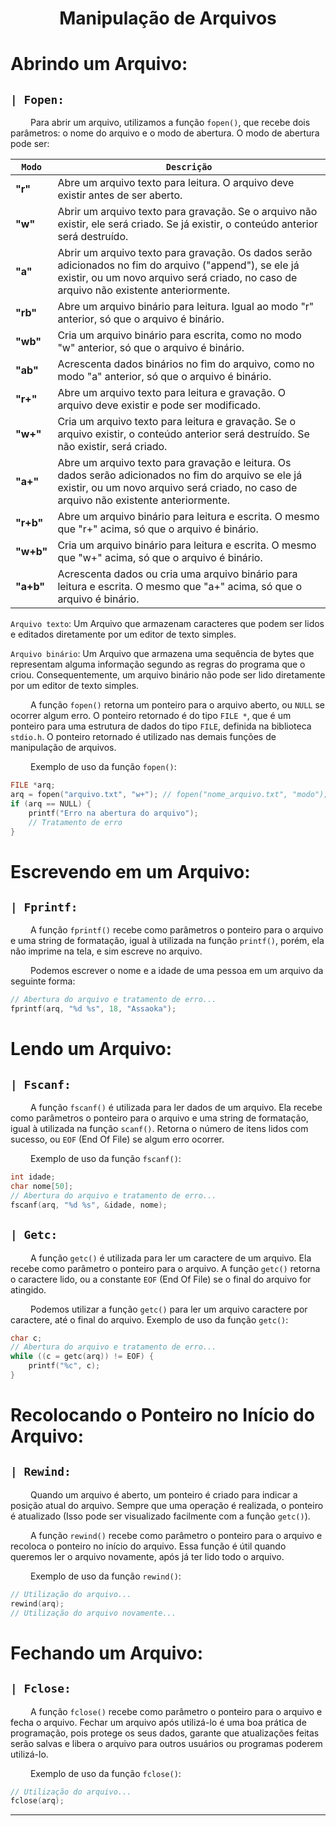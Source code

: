 <h1 align="center"> Manipulação de Arquivos <br>
</h1>


# Abrindo um Arquivo: 
## `| Fopen:`
&emsp;&emsp; Para abrir um arquivo, utilizamos a função `fopen()`, que recebe dois parâmetros: o nome do arquivo e o modo de abertura. O modo de abertura pode ser:

| `Modo`     | `Descrição` |
| ---------- | ----------- |
| **"r"**    | Abre um arquivo texto para leitura. O arquivo deve existir antes de ser aberto. |
| **"w"**    | Abrir um arquivo texto para gravação. Se o arquivo não existir, ele será criado. Se já existir, o conteúdo anterior será destruído. |
| **"a"**    | Abrir um arquivo texto para gravação. Os dados serão adicionados no fim do arquivo ("append"), se ele já existir, ou um novo arquivo será criado, no caso de arquivo não existente anteriormente. |
| **"rb"**   | Abre um arquivo binário para leitura. Igual ao modo "r" anterior, só que o arquivo é binário. |
| **"wb"**   | Cria um arquivo binário para escrita, como no modo "w" anterior, só que o arquivo é binário. |
| **"ab"**   | Acrescenta dados binários no fim do arquivo, como no modo "a" anterior, só que o arquivo é binário. |
| **"r+"**   | Abre um arquivo texto para leitura e gravação. O arquivo deve existir e pode ser modificado. |
| **"w+"**   | Cria um arquivo texto para leitura e gravação. Se o arquivo existir, o conteúdo anterior será destruído. Se não existir, será criado. |
| **"a+"**   | Abre um arquivo texto para gravação e leitura. Os dados serão adicionados no fim do arquivo se ele já existir, ou um novo arquivo será criado, no caso de arquivo não existente anteriormente. |
| **"r+b"**  | Abre um arquivo binário para leitura e escrita. O mesmo que "r+" acima, só que o arquivo é binário. |
| **"w+b"**  | Cria um arquivo binário para leitura e escrita. O mesmo que "w+" acima, só que o arquivo é binário. |
| **"a+b"**  | Acrescenta dados ou cria uma arquivo binário para leitura e escrita. O mesmo que "a+" acima, só que o arquivo é binário. |

`Arquivo texto`: Um Arquivo que armazenam caracteres que podem ser lidos e editados diretamente por um editor de texto simples.

`Arquivo binário`: Um Arquivo que armazena uma sequência de bytes que representam alguma informação segundo as regras do programa que o criou. Consequentemente, um arquivo binário não pode ser lido diretamente por um editor de texto simples.

&emsp;&emsp; A função `fopen()` retorna um ponteiro para o arquivo aberto, ou `NULL` se ocorrer algum erro. O ponteiro retornado é do tipo `FILE *`, que é um ponteiro para uma estrutura de dados do tipo `FILE`, definida na biblioteca `stdio.h`. O ponteiro retornado é utilizado nas demais funções de manipulação de arquivos.

&emsp;&emsp; Exemplo de uso da função `fopen()`:
~~~c
FILE *arq;
arq = fopen("arquivo.txt", "w+"); // fopen("nome_arquivo.txt", "modo");
if (arq == NULL) {
    printf("Erro na abertura do arquivo");
    // Tratamento de erro
}
~~~



# Escrevendo em um Arquivo: 
## `| Fprintf:`
&emsp;&emsp; A função `fprintf()` recebe como parâmetros o ponteiro para o arquivo e uma string de formatação, igual à utilizada na função `printf()`, porém, ela não imprime na tela, e sim escreve no arquivo.

&emsp;&emsp; Podemos escrever o nome e a idade de uma pessoa em um arquivo da seguinte forma:
~~~c
// Abertura do arquivo e tratamento de erro...
fprintf(arq, "%d %s", 18, "Assaoka");
~~~



# Lendo um Arquivo:
## `| Fscanf:`
&emsp;&emsp; A função `fscanf()` é utilizada para ler dados de um arquivo. Ela recebe como parâmetros o ponteiro para o arquivo e uma string de formatação, igual à utilizada na função `scanf()`. Retorna o número de itens lidos com sucesso, ou `EOF` (End Of File) se algum erro ocorrer.

&emsp;&emsp; Exemplo de uso da função `fscanf()`:
~~~c
int idade;
char nome[50];
// Abertura do arquivo e tratamento de erro...
fscanf(arq, "%d %s", &idade, nome);
~~~

## `| Getc:`
&emsp;&emsp; A função `getc()` é utilizada para ler um caractere de um arquivo. Ela recebe como parâmetro o ponteiro para o arquivo. A função `getc()` retorna o caractere lido, ou a constante `EOF` (End Of File) se o final do arquivo for atingido.

&emsp;&emsp; Podemos utilizar a função `getc()` para ler um arquivo caractere por caractere, até o final do arquivo. Exemplo de uso da função `getc()`:
~~~c
char c;
// Abertura do arquivo e tratamento de erro...
while ((c = getc(arq)) != EOF) {
    printf("%c", c);
}
~~~



# Recolocando o Ponteiro no Início do Arquivo: 
## `| Rewind:`
&emsp;&emsp; Quando um arquivo é aberto, um ponteiro é criado para indicar a posição atual do arquivo. Sempre que uma operação é realizada, o ponteiro é atualizado (Isso pode ser visualizado facilmente com a função `getc()`). 

&emsp;&emsp; A função `rewind()` recebe como parâmetro o ponteiro para o arquivo e recoloca o ponteiro no início do arquivo. Essa função é útil quando queremos ler o arquivo novamente, após já ter lido todo o arquivo.

&emsp;&emsp; Exemplo de uso da função `rewind()`:
~~~c
// Utilização do arquivo...
rewind(arq);
// Utilização do arquivo novamente...
~~~



# Fechando um Arquivo: 
## `| Fclose:`
&emsp;&emsp; A função `fclose()` recebe como parâmetro o ponteiro para o arquivo e fecha o arquivo. Fechar um arquivo após utilizá-lo é uma boa prática de programação, pois protege os seus dados, garante que atualizações feitas serão salvas e libera o arquivo para outros usuários ou programas poderem utilizá-lo.

&emsp;&emsp; Exemplo de uso da função `fclose()`:
~~~c
// Utilização do arquivo...
fclose(arq);
~~~

---
